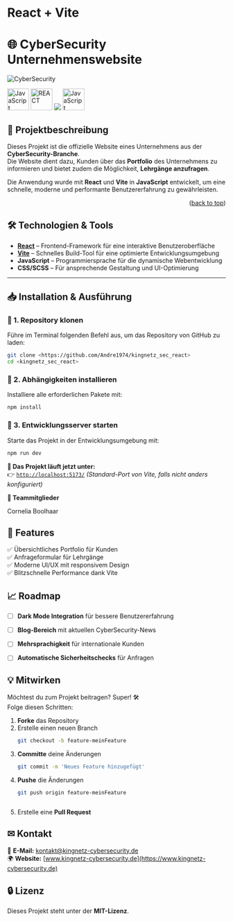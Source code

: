 # React + Vite


# 🌐 CyberSecurity Unternehmenswebsite

![CyberSecurity](https://img.shields.io/badge/CyberSecurity-Secure-blue?style=for-the-badge&logo=cybersecurity&logoColor=white)

<img src="https://img.shields.io/badge/javascript-%23323330.svg?style=for-the-badge&logo=javascript&logoColor=%23F7DF1E" alt="JavaScript" width="50"> <img src= "https://img.shields.io/badge/react-%2320232a.svg?style=for-the-badge&logo=react&logoColor=%2361DAFB" alt="REACT" width="50"> <img src="https://img.shields.io/badge/JavaScript-F7DF1E?style=for-the-badge&logo=javascript&logoColor=black"> <img src="https://img.shields.io/badge/CSS-1572B6?style=for-the-badge&logo=css3&logoColor=white" alt="JavaScript" width="50">




## 🚀 Projektbeschreibung

Dieses Projekt ist die offizielle Website eines Unternehmens aus der **CyberSecurity-Branche**.  
Die Website dient dazu, Kunden über das **Portfolio** des Unternehmens zu informieren und bietet zudem die Möglichkeit, **Lehrgänge anzufragen**.

Die Anwendung wurde mit **React** und **Vite** in **JavaScript** entwickelt, um eine schnelle, moderne und performante Benutzererfahrung zu gewährleisten.

<p align="right">(<a href="#readme-top">back to top</a>)</p>

## 🛠️ Technologien & Tools

- **[React](https://reactjs.org/)** – Frontend-Framework für eine interaktive Benutzeroberfläche
- **[Vite](https://vitejs.dev/)** – Schnelles Build-Tool für eine optimierte Entwicklungsumgebung
- **JavaScript** – Programmiersprache für die dynamische Webentwicklung
- **CSS/SCSS** – Für ansprechende Gestaltung und UI-Optimierung

---

## 📥 Installation & Ausführung

### 📌 1. Repository klonen

Führe im Terminal folgenden Befehl aus, um das Repository von GitHub zu laden:

```sh
git clone <https://github.com/Andre1974/kingnetz_sec_react>
cd <kingnetz_sec_react>
```


### 📌 2. Abhängigkeiten installieren

Installiere alle erforderlichen Pakete mit:

```sh
npm install
```

### 📌 3. Entwicklungsserver starten

Starte das Projekt in der Entwicklungsumgebung mit:

```sh
npm run dev
```

**📌 Das Projekt läuft jetzt unter:**  
👉 [`http://localhost:5173/`](http://localhost:5173/) _(Standard-Port von Vite, falls nicht anders konfiguriert)_



**👥 Teammitglieder**

Cornelia Boolhaar

## 🎯 Features

✅ Übersichtliches Portfolio für Kunden  
✅ Anfrageformular für Lehrgänge  
✅ Moderne UI/UX mit responsivem Design  
✅ Blitzschnelle Performance dank Vite



## 📈 Roadmap

- [ ] **Dark Mode Integration** für bessere Benutzererfahrung
- [ ] **Blog-Bereich** mit aktuellen CyberSecurity-News
- [ ] **Mehrsprachigkeit** für internationale Kunden
- [ ] **Automatische Sicherheitschecks** für Anfragen



## 💡 Mitwirken

Möchtest du zum Projekt beitragen? Super! 🛠  
Folge diesen Schritten:

1. **Forke** das Repository
2. Erstelle einen neuen Branch
   ```sh
   git checkout -b feature-meinFeature
   ```
3. **Committe** deine Änderungen
   ```sh
   git commit -m 'Neues Feature hinzugefügt'
   ```
4. **Pushe** die Änderungen
   ```sh
   git push origin feature-meinFeature
   ```
   ```

5. Erstelle eine **Pull Request**



## ✉ Kontakt

📧 **E-Mail:** [kontakt@kingnetz-cybersecurity.de](mailto:kontakt@kingnetz-cybersecurity.de)  
🌍 **Website:** [www.kingnetz-cybersecurity.de](https://www.kingnetz-cybersecurity.de)



## 🔒 Lizenz

Dieses Projekt steht unter der **MIT-Lizenz**.




